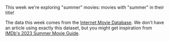 <!-- 
1. Describe the dataset. See previous weeks for the general format
of the DESCRIPTION. The description is the part of the readme.md file above "The
Data"; everything else will be filled in from the other md files in this
directory + automatic scripts. We usually include brief introduction along the lines of "This week we're exploring DATASET" or "The dataset this week comes from SOURCE", then a quote starting with ">", then a few questions participants might seek to answer using the data.
2. Delete this comment block.
--> 

This week we're exploring "summer" movies: movies with "summer" in their title!

The data this week comes from the [Internet Movie Database](https://developer.imdb.com/non-commercial-datasets/).
We don't have an article using exactly this dataset, but you might get inspiration from [IMDb's 2023 Summer Movie Guide](https://www.imdb.com/list/ls569932833/).
